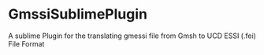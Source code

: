 # GmssiSublimePlugin
A sublime Plugin for the translating gmessi file from Gmsh to UCD ESSI (.fei) File Format
